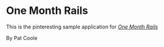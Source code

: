 # One Month Rails

This is the pinteresting sample application for 
[*One Month Rails*](http://onemonthrails.com)

By Pat Coole
